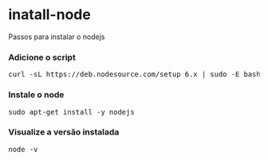 # inatall-node
Passos para instalar o nodejs

### Adicione o script
<pre>
curl -sL https://deb.nodesource.com/setup_6.x | sudo -E bash -
</pre>

### Instale o node
<pre>
sudo apt-get install -y nodejs
</pre>

### Visualize a versão instalada
<pre>
node -v
</pre>


